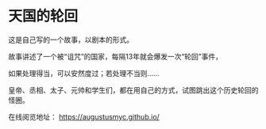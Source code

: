# 天国的轮回
这是自己写的一个故事，以剧本的形式。

故事讲述了一个被“诅咒”的国家，每隔13年就会爆发一次“轮回”事件，

如果处理得当，可以安然度过；若处理不当则……

皇帝、丞相、太子、元帅和学生们，都在用自己的方式，试图跳出这个历史轮回的怪圈。

在线阅览地址： https://augustusmyc.github.io/
